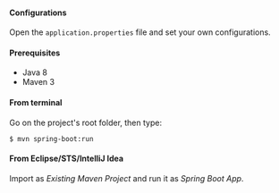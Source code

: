 #### Configurations

Open the `application.properties` file and set your own configurations.

#### Prerequisites
- Java 8
- Maven 3

#### From terminal

Go on the project's root folder, then type:

    $ mvn spring-boot:run

#### From Eclipse/STS/IntelliJ Idea

Import as *Existing Maven Project* and run it as *Spring Boot App*.
